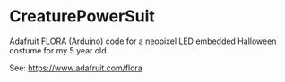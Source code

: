 CreaturePowerSuit
===========

Adafruit FLORA (Arduino) code for a neopixel LED embedded Halloween costume for my 5 year old.

See: https://www.adafruit.com/flora
